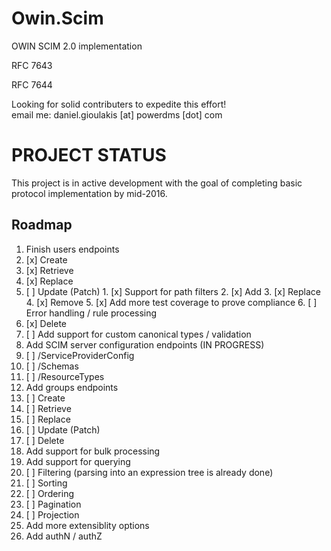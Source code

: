 # Owin.Scim
OWIN SCIM 2.0 implementation

RFC 7643

RFC 7644

Looking for solid contributers to expedite this effort!  
email me:  daniel.gioulakis [at] powerdms [dot] com

PROJECT STATUS
==============
This project is in active development with the goal of completing basic protocol implementation by mid-2016.

Roadmap
-------

1. Finish users endpoints
  1. [x] Create  
  2. [x] Retrieve  
  3. [x] Replace  
  4. [ ] Update (Patch)
    1. [x] Support for path filters
    2. [x] Add
    3. [x] Replace
    4. [x] Remove
    5. [x] Add more test coverage to prove compliance
    6. [ ] Error handling / rule processing
  5. [x] Delete  
  6. [ ] Add support for custom canonical types / validation
2. Add SCIM server configuration endpoints (IN PROGRESS)
  1. [ ] /ServiceProviderConfig
  2. [ ] /Schemas
  3. [ ] /ResourceTypes
3. Add groups endpoints
  1. [ ] Create
  2. [ ] Retrieve
  3. [ ] Replace
  4. [ ] Update (Patch)
  5. [ ] Delete
4. Add support for bulk processing
5. Add support for querying
  1. [ ] Filtering (parsing into an expression tree is already done)
  2. [ ] Sorting
  3. [ ] Ordering
  4. [ ] Pagination
  5. [ ] Projection
6. Add more extensiblity options
7. Add authN / authZ
